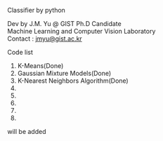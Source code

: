 Classifier by python

Dev by J.M. Yu @ GIST Ph.D Candidate<br>
Machine Learning and Computer Vision Laboratory<br>
Contact : jmyu@gist.ac.kr

Code list<br>
1. K-Means(Done)<br>
2. Gaussian Mixture Models(Done)<br>
3. K-Nearest Neighbors Algorithm(Done)<br>
4.
5.
6.
7.
8.
will be added



